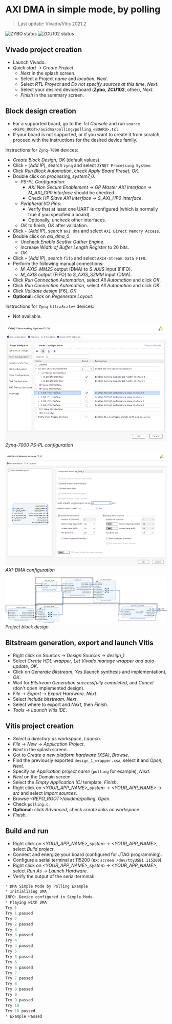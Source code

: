 # AXI DMA in simple mode, by polling

> Last update: Vivado/Vitis 2021.2

![ZYBO status](https://img.shields.io/badge/ZYBO-supported-darkgreen)
![ZCU102 status](https://img.shields.io/badge/ZCU102-unsupported-darkred)

## Vivado project creation

* Launch Vivado.
* *Quick start* -> *Create Project*.
  * *Next* in the splash screen.
  * Select a Project *name* and *location*, *Next*.
  * Select *RTL Proyect* and *Do not specify sources at this time*, *Next*.
  * Select your desired device/board (**Zybo**, **ZCU102**, other), *Next*.
  * *Finish* in the summary screen.

## Block design creation

* For a supported board, go to the *Tcl Console* and run `source <REPO_ROOT>/axidma/polling/polling_<BOARD>.tcl`.
* If your board is not supported, or if you want to create it from scratch, proceed with the instructions for the desired device family.

Instructions for `Zynq-7000` devices:
* *Create Block Design*, *OK* (default values).
* Click `+` (*Add IP*), search `zynq` and select `ZYNQ7 Processing System`.
* Click *Run Block Automation*, check *Apply Board Preset*, *OK*.
* Double click on *processing_system7_0*.
  * *PS-PL Configuration*:
    * *AXI Non Secure Enablement* -> *GP Master AXI Interface* -> *M_AXI_GP0 interface* should be checked.
    * Check *HP Slave AXI Interface* -> *S_AXI_HP0 interface*.
  * *Peripheral I/O Pins*:
    * Verify that at least one UART is configured (which is normally true if you specified a board).
    * Optionally, uncheck other interfaces.
  * *OK* to finish, *OK* after validation.
* Click `+` (*Add IP*), search `axi dma` and select `AXI Direct Memory Access`.
* Double click on *axi_dma_0*.
  * Uncheck *Enable Scatter Gather Engine*.
  * Increase *Width of Buffer Length Register* to 26 bits.
  * *OK*.
* Click `+` (*Add IP*), search `fifo` and select `AXI4-Stream Data FIFO`.
* Perform the following manual connections:
  * *M_AXIS_MM2S* output (DMA) to *S_AXIS* input (FIFO).
  * *M_AXIS* output (FIFO) to *S_AXIS_S2MM* input (DMA).
* Click *Run Connection Automation*, select *All Automation* and click *OK*.
* Click *Run Connection Automation*, select *All Automation* and click *OK*.
* Click *Validate design* (F6), *OK*.
* **Optional:** click on *Regenerate Layout*.

Instructions for `Zynq-UltraScale+` devices:
* Not available.

![PS-PL configuration](images/ps-pl-config.png)
*Zynq-7000 PS-PL configuration*

![AXI-DMA configuration](images/axi-dma-config.png)
*AXI-DMA configuration*

![Block Design](images/block_design.png)
*Project block design*

## Bitstream generation, export and launch Vitis

* Right click on *Sources* -> *Design Sources* -> *design_1*
* Select *Create HDL wrapper*, *Let Vivado manage wrapper and auto-update*, *OK*.
* Click on *Generate Bitstream*, *Yes* (launch synthesis and implementation), *OK*.
* Wait for *Bitstream Generation successfully completed*, and *Cancel* (don't open implemented design).
* *File* -> *Export* -> *Export Hardware*. *Next*.
* Select *include bitstream*. *Next*.
* Select where to export and *Next*, then *Finish*.
* *Tools* -> *Launch Vitis IDE*.

## Vitis project creation

* *Select a directory as workspace*, *Launch*.
* *File* -> *New* -> *Application Project*.
* *Next* in the splash screen.
* Got to *Create a new platform hardware (XSA)*, *Browse*.
* Find the previously exported `design_1_wrapper.xsa`, select it and *Open*, *Next*.
* Specify an *Application project name* (`polling` for example), *Next*.
* *Next* on the Domain screen.
* Select the *Empty Application (C)* template, *Finish*.
* Right click on *<YOUR_APP_NAME>_system* -> *<YOUR_APP_NAME>* -> *src* and select *Import sources*.
* Browse *<REPO_ROOT>/axidma/polling*, *Open*.
* Check `polling.c`.
* **Optional:** click *Advanced*, check *create links on workspace*.
* *Finish*.

## Build and run

* Right click on *<YOUR_APP_NAME>_system* -> *<YOUR_APP_NAME>*, select *Build project*.
* Connect and energize your board (configured for JTAG programming).
* Configure a serial terminal at 115200 (ex: `screen /dev/ttyUSB1 115200`).
* Right click on *<YOUR_APP_NAME>_system* -> *<YOUR_APP_NAME>*, select *Run As* -> *Launch Hardware*.
* Verify the output of the serial terminal:
```C
* DMA Simple Mode by Polling Example
* Initializing DMA
INFO: Device configured in Simple Mode.
* Playing with DMA
Try 1
Try 1 passed
Try 2
Try 2 passed
Try 3
Try 3 passed
Try 4
Try 4 passed
Try 5
Try 5 passed
Try 6
Try 6 passed
Try 7
Try 7 passed
Try 8
Try 8 passed
Try 9
Try 9 passed
Try 10
Try 10 passed
* Example Passed
```
